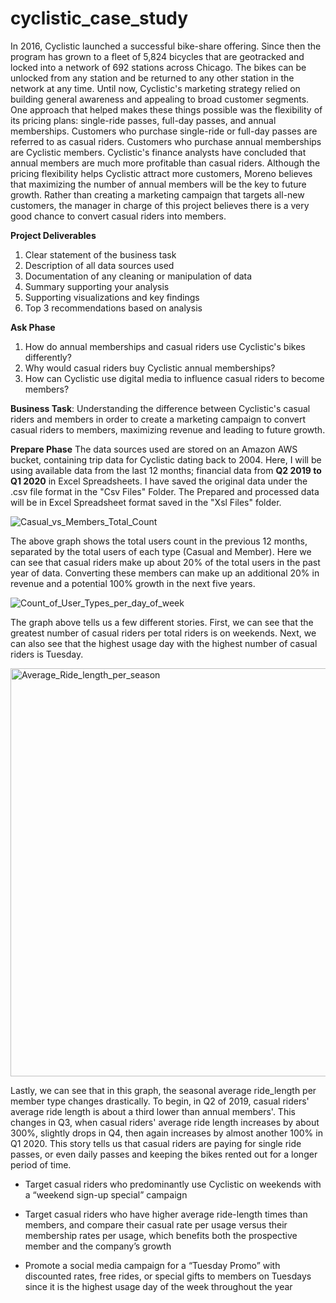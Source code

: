 # cyclistic_case_study

In 2016, Cyclistic launched a successful bike-share offering. Since then the program has grown to a fleet of 5,824 bicycles that are geotracked and locked into a network of 692 stations across Chicago. The bikes can be unlocked from any station and be returned to any other station in the network at any time. Until now, Cyclistic's marketing strategy relied on building general awareness and appealing to broad customer segments. One approach that helped makes these things possible was the flexibility of its pricing plans: single-ride passes, full-day passes, and annual memberships. Customers who purchase single-ride or  full-day passes are referred to as casual riders. Customers who purchase annual memberships are Cyclistic members. Cyclistic's finance analysts have concluded that annual members are much more profitable than casual riders. Although the pricing flexibility helps Cyclistic attract more customers, Moreno believes that maximizing the number of annual members will be the key to future growth. Rather than creating a marketing campaign that targets all-new customers, the manager in charge of this project believes there is a very good chance to convert casual riders into members.


**Project Deliverables**

1. Clear statement of the business task
2. Description of all data sources used
3. Documentation of any cleaning or manipulation of data
4. Summary supporting your analysis
5. Supporting visualizations and key findings
6. Top 3 recommendations based on analysis

**Ask Phase**
1. How do annual memberships and casual riders use Cyclistic's bikes differently?
2. Why would casual riders buy Cyclistic annual memberships?
3. How can Cyclistic use digital media to influence casual riders to become members?

**Business Task**: Understanding the difference between Cyclistic's casual riders and members in order to create a marketing campaign to convert casual riders to members, maximizing revenue and leading to future growth.

**Prepare Phase**
The data sources used are stored on an Amazon AWS bucket, containing trip data for Cyclistic dating back to 2004. Here, I will be using available data from the last 12 months; financial data from **Q2 2019 to Q1 2020** in Excel Spreadsheets. I have saved the original data under the .csv file format in the "Csv Files" Folder. The Prepared and processed data will be in Excel Spreadsheet format saved in the "Xsl Files" folder.


![Casual_vs_Members_Total_Count](https://user-images.githubusercontent.com/70361389/116352994-e6007280-a7aa-11eb-8eea-d53bf590f098.png)

The above graph shows the total users count in the previous 12 months, separated by the total users of each type (Casual and Member). Here we can see that casual riders make up about 20% of the total users in the past year of data. Converting these members can make up an additional 20% in revenue and a potential 100% growth in the next five years.

![Count_of_User_Types_per_day_of_week](https://user-images.githubusercontent.com/70361389/116353024-f284cb00-a7aa-11eb-832c-d9260a3a5f9d.png)

The graph above tells us a few different stories. First, we can see that the greatest number of casual riders per total riders is on weekends. Next, we can also see that the highest usage day with the highest number of casual riders is Tuesday. 

<img width="653" alt="Average_Ride_length_per_season" src="https://user-images.githubusercontent.com/70361389/116353523-c74eab80-a7ab-11eb-9f1d-67452c62380a.PNG">

Lastly, we can see that in this graph, the seasonal average ride_length per member type changes drastically. To begin, in Q2 of 2019, casual riders' average ride length is about a third lower than annual members'. This changes in Q3, when casual riders' average ride length increases by about 300%, slightly drops in Q4, then again increases by almost another 100% in Q1 2020. This story tells us that casual riders are paying for single ride passes, or even daily passes and keeping the bikes rented out for a longer period of time. 

* Target casual riders who predominantly use Cyclistic on weekends with a “weekend sign-up special” campaign

* Target casual riders who have higher average ride-length times than members, and compare their casual rate per usage versus their membership rates per usage, which benefits both the prospective member and the company’s growth

* Promote a social media campaign for a “Tuesday Promo” with discounted rates, free rides, or special gifts to members on Tuesdays since it is the highest usage day of the week throughout the year
